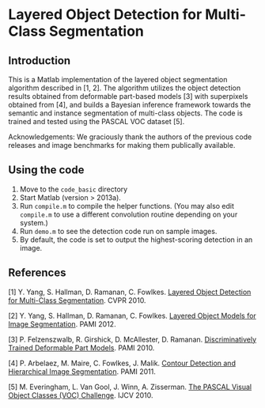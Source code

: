 # Layered Object Detection for Multi-Class Segmentation

## Introduction

This is a Matlab implementation of the layered object segmentation algorithm described in [1, 2]. The algorithm utilizes the object detection results obtained from deformable part-based models [3] with superpixels obtained from [4], and builds a Bayesian inference framework towards the semantic and instance segmentation of multi-class objects. The code is trained and tested using the PASCAL VOC dataset [5]. 

Acknowledgements: We graciously thank the authors of the previous code releases and image benchmarks for making them publically available.

## Using the code

1. Move to the `code_basic` directory
2. Start Matlab (version > 2013a).
3. Run `compile.m` to compile the helper functions. (You may also edit `compile.m` to use a different convolution routine depending on your system.)
4. Run `demo.m` to see the detection code run on sample images.
5. By default, the code is set to output the highest-scoring detection in an image.

## References

[1] Y. Yang, S. Hallman, D. Ramanan, C. Fowlkes. [Layered Object Detection for Multi-Class Segmentation](https://yangyi02.github.io/research/layers/index.html). CVPR 2010.

[2] Y. Yang, S. Hallman, D. Ramanan, C. Fowlkes. [Layered Object Models for Image Segmentation](https://yangyi02.github.io/research/layers/index.html). PAMI 2012.

[3] P. Felzenszwalb, R. Girshick, D. McAllester, D. Ramanan. [Discriminatively Trained Deformable Part Models](http://www.rossgirshick.info/latent/). PAMI 2010.

[4] P. Arbelaez, M. Maire, C. Fowlkes, J. Malik. [Contour Detection and Hierarchical Image Segmentation](https://www2.eecs.berkeley.edu/Research/Projects/CS/vision/grouping/resources.html). PAMI 2011.

[5] M. Everingham, L. Van Gool, J. Winn, A. Zisserman. [The PASCAL Visual Object Classes (VOC) Challenge](http://host.robots.ox.ac.uk/pascal/VOC/). IJCV 2010.


